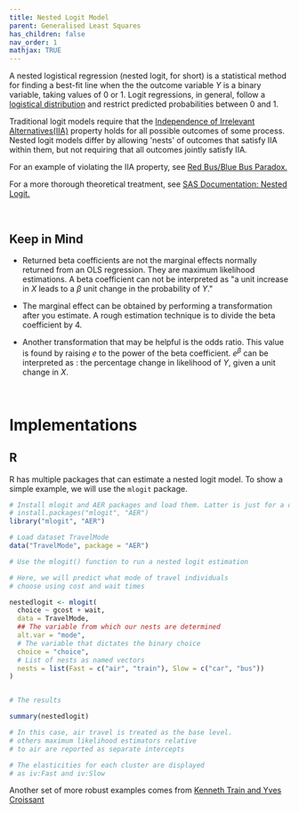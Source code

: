 ```yaml
---
title: Nested Logit Model
parent: Generalised Least Squares
has_children: false
nav_order: 1
mathjax: TRUE
---
```


A nested logistical regression (nested logit, for short) is a statistical method for finding a best-fit line when the the outcome variable $Y$ is a binary variable, taking values of 0 or 1. Logit regressions, in general, follow a [logistical distribution](https://en.wikipedia.org/wiki/Logistical_distribution) and restrict predicted probabilities between 0 and 1.

Traditional logit models require that the [Independence of Irrelevant Alternatives(IIA)](https://en.wikipedia.org/wiki/Independence_of_irrelevant_alternatives) property holds for all possible outcomes of some process. Nested logit models differ by allowing 'nests' of outcomes that satisfy IIA within them, but not requiring that all outcomes jointly satisfy IIA.

For an example of violating the IIA property, see [Red Bus/Blue Bus Paradox.](https://en.wikipedia.org/wiki/Independence_of_irrelevant_alternatives#Criticisms_of_the_IIA_assumption)

For a more thorough theoretical treatment, see  [SAS Documentation: Nested Logit.](https://support.sas.com/documentation/cdl/en/etsug/66840/HTML/default/viewer.htm#etsug_mdc_sect032.htm)

<br>

## Keep in Mind

- Returned beta coefficients are not the marginal effects normally returned from an OLS regression. They are maximum likelihood estimations. A beta coefficient can not be interpreted as "a unit increase in $X$ leads to a $\beta$ unit change in the probability of $Y$."

- The marginal effect can be obtained by performing a transformation after you estimate. A rough estimation technique is to divide the beta coefficient by 4.

- Another transformation that may be helpful is the odds ratio. This value is found by raising $e$ to the power of the beta coefficient. $e^\beta$ can be interpreted as : the percentage change in likelihood of $Y$, given a unit change in $X$.

<br>

# Implementations

## R

R has multiple packages that can estimate a nested logit model. To show a simple example, we will use the `mlogit` package.


```r
# Install mlogit and AER packages and load them. Latter is just for a dataset we'll be using.
# install.packages("mlogit", "AER")
library("mlogit", "AER")

# Load dataset TravelMode
data("TravelMode", package = "AER")

# Use the mlogit() function to run a nested logit estimation

# Here, we will predict what mode of travel individuals
# choose using cost and wait times

nestedlogit <- mlogit(
  choice ~ gcost + wait,
  data = TravelMode,
  ## The variable from which our nests are determined
  alt.var = "mode",
  # The variable that dictates the binary choice
  choice = "choice",
  # List of nests as named vectors
  nests = list(Fast = c("air", "train"), Slow = c("car", "bus"))
)


# The results

summary(nestedlogit)

# In this case, air travel is treated as the base level.
# others maximum likelihood estimators relative
# to air are reported as separate intercepts

# The elasticities for each cluster are displayed
# as iv:Fast and iv:Slow
```
Another set of more robust examples comes from [Kenneth Train and Yves Croissant](https://cran.r-project.org/web/packages/mlogit/vignettes/e2nlogit.html)

